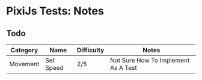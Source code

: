 # PixiJs Tests: Notes
## Todo
|Category|Name|Difficulty|Notes|
|------|------|------|------|
|Movement|Set Speed|2/5|Not Sure How To Implement As A Test|
